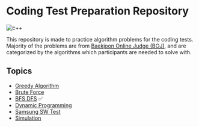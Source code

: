 # Coding Test Preparation Repository
![c++](https://img.shields.io/badge/-c%2B%2B-%2300599C?logo=c%2B%2B&logoColor=white)

This repository is made to practice algorithm problems for the coding tests. Majority of the problems are from 
[Baekjoon Online Judge (BOJ)](https://www.acmicpc.net/), and are categorized by the algorithms which participants 
are needed to solve with. </br>

## Topics
- [Greedy Algorithm](greedy)
- [Brute Force](brute_force)
- [BFS DFS](bfs_dfs) ✅
- [Dynamic Programming](dp)
- [Samsung SW Test](samsung_swtest)
- [Simulation](simulation)